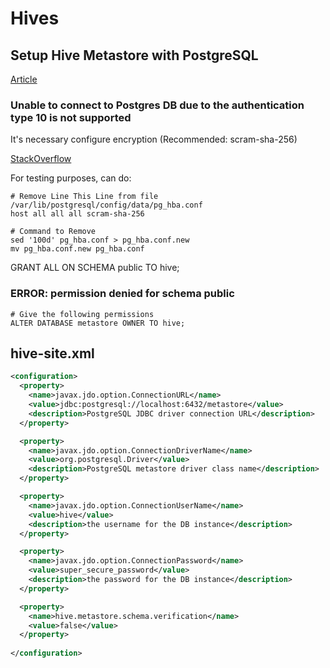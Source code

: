# Hives

## Setup Hive Metastore with PostgreSQL

[Article](https://normanlimxk.com/2021/06/30/set-up-spark-and-hive-for-data-warehousing-and-processing/)

### Unable to connect to Postgres DB due to the authentication type 10 is not supported

It's necessary configure encryption (Recommended: scram-sha-256)

[StackOverflow](https://stackoverflow.com/questions/64210167/unable-to-connect-to-postgres-db-due-to-the-authentication-type-10-is-not-suppor)

For testing purposes, can do:

```shell
# Remove Line This Line from file /var/lib/postgresql/config/data/pg_hba.conf
host all all all scram-sha-256

# Command to Remove
sed '100d' pg_hba.conf > pg_hba.conf.new
mv pg_hba.conf.new pg_hba.conf
```

GRANT ALL ON SCHEMA public TO hive;

### ERROR: permission denied for schema public

```shell
# Give the following permissions
ALTER DATABASE metastore OWNER TO hive;
```

## hive-site.xml

```xml
<configuration>
  <property>
    <name>javax.jdo.option.ConnectionURL</name>
    <value>jdbc:postgresql://localhost:6432/metastore</value>
    <description>PostgreSQL JDBC driver connection URL</description>
  </property>

  <property>
    <name>javax.jdo.option.ConnectionDriverName</name>
    <value>org.postgresql.Driver</value>
    <description>PostgreSQL metastore driver class name</description>
  </property>

  <property>
    <name>javax.jdo.option.ConnectionUserName</name>
    <value>hive</value>
    <description>the username for the DB instance</description>
  </property>

  <property>
    <name>javax.jdo.option.ConnectionPassword</name>
    <value>super_secure_password</value>
    <description>the password for the DB instance</description>
  </property>

  <property>
    <name>hive.metastore.schema.verification</name>
    <value>false</value>
  </property>
    
</configuration>
```


